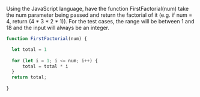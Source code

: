 Using the JavaScript language, have the function FirstFactorial(num) take the
num parameter being passed and return the factorial of it (e.g. if num = 4,
return (4 * 3 * 2 * 1)). For the test cases, the range will be between 1 and 18 and the input will always be an integer.

```javascript
function FirstFactorial(num) {

  let total = 1
  
  for (let i = 1; i <= num; i++) {
      total = total * i
  }
  return total;
         
}
```
